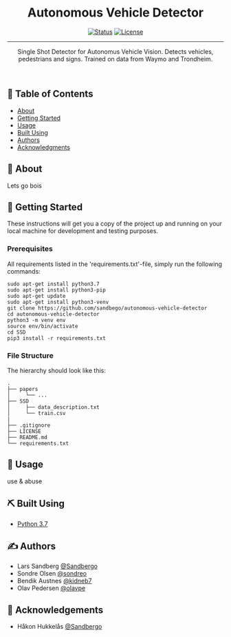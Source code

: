 <h1 align="center">Autonomous Vehicle Detector</h1>

<div align="center">

  [![Status](https://img.shields.io/badge/status-active-success.svg)]() 
  [![License](https://img.shields.io/badge/license-MIT-blue.svg)](/LICENSE)

</div>

---

<p align="center">
Single Shot Detector for Autonomus Vehicle Vision. Detects vehicles, pedestrians and signs. Trained on data from Waymo and Trondheim. 
</p>
<br> 

## 📝 Table of Contents
- [About](#about)
- [Getting Started](#getting_started)
- [Usage](#usage)
- [Built Using](#built_using)
- [Authors](#authors)
- [Acknowledgments](#acknowledgement)

## 🧐 About <a name = "about"></a>
Lets go bois

## 🏁 Getting Started <a name = "getting_started"></a>
These instructions will get you a copy of the project up and running on your local machine for development and testing purposes. 


### Prerequisites
All requirements listed in the 'requirements.txt'-file, simply run the following commands:

```
sudo apt-get install python3.7
sudo apt-get install python3-pip
sudo apt-get update
sudo apt-get install python3-venv
git clone https://github.com/sandbego/autonomous-vehicle-detector
cd autonomous-vehicle-detector
python3 -m venv env
source env/bin/activate
cd SSD
pip3 install -r requirements.txt
```

### File Structure

The hierarchy should look like this:

    .
    ├── papers                              
    │     └── ...
    ├── SSD                     
    │     ├── data_description.txt
    │     └── train.csv
    |
    ├── .gitignore
    ├── LICENSE
    ├── README.md
    └── requirements.txt


## 🎈 Usage <a name="usage"></a>
use & abuse

## ⛏️ Built Using <a name = "built_using"></a>
- [Python 3.7](https://www.python.org/) 
    
    
## ✍️ Authors <a name = "authors"></a>
- Lars Sandberg [@Sandbergo](https://github.com/Sandbergo)
- Sondre Olsen [@sondreo](https://github.com/sondreo)
- Bendik Austnes [@kidneb7](https://github.com/kidneb7)
- Olav Pedersen [@olavpe](https://github.com/olavpe)

## 🎉 Acknowledgements <a name = "acknowledgement"></a>
- Håkon Hukkelås [@Sandbergo](https://github.com/hukkelas)
